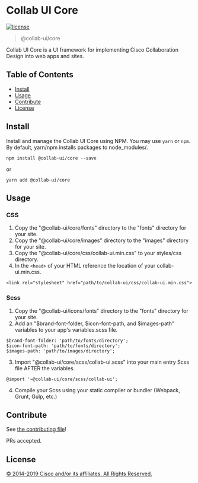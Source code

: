 # Collab UI Core

[![license](https://img.shields.io/github/license/ciscospark/react-ciscospark.svg)](https://github.com/collab-ui/collab-ui-icons/blob/master/LICENSE)

> @collab-ui/core

Collab UI Core is a UI framework for implementing Cisco Collaboration Design into web apps and sites.

## Table of Contents

- [Install](#install)
- [Usage](#usage)
- [Contribute](#contribute)
- [License](#license)

## Install

Install and manage the Collab UI Core using NPM. You may use `yarn` or `npm`. By default, yarn/npm installs packages to node_modules/.

`npm install @collab-ui/core --save`

or

`yarn add @collab-ui/core`

## Usage

### CSS

1. Copy the "@collab-ui/core/fonts" directory to the "fonts" directory for your site.
2. Copy the "@collab-ui/core/images" directory to the "images" directory for your site.
3. Copy the "@collab-ui/core/css/collab-ui.min.css" to your styles/css directory.
4. In the `<head>` of your HTML reference the location of your collab-ui.min.css.

  `<link rel="stylesheet" href="path/to/collab-ui/css/collab-ui.min.css">`

### Scss

1. Copy the "@collab-ui/icons/fonts" directory to the "fonts" directory for your site.
2. Add an "$brand-font-folder, $icon-font-path, and $images-path" variables to your app's variables.scss file.

```
$brand-font-folder: 'path/to/fonts/directory';
$icon-font-path: 'path/to/fonts/directory';
$images-path: 'path/to/images/directory';
```

3. Import "@collab-ui/core/scss/collab-ui.scss" into your main entry Scss file AFTER the variables.

`@import '~@collab-ui/core/scss/collab-ui';`

4. Compile your Scss using your static compiler or bundler (Webpack, Grunt, Gulp, etc.)

## Contribute

See [the contributing file](CONTRIBUTING.md)!

PRs accepted.

## License

[© 2014-2019 Cisco and/or its affiliates. All Rights Reserved.](../LICENSE)
